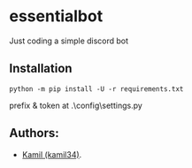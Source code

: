 # essentialbot
 Just coding a simple discord bot
## Installation
```
python -m pip install -U -r requirements.txt
```
prefix & token at .\config\settings.py

## Authors:
- [Kamil (kamil34)](https://github.com/kamil34).
